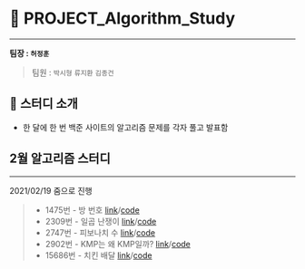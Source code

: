 # 🤔 PROJECT_Algorithm_Study
---

**팀장 : `허정훈`**

> 팀원 : `박시형` `류지환` `김종건`

</div>

## 🎯 스터디 소개
- 한 달에 한 번 백준 사이트의 알고리즘 문제를 각자 풀고 발표함

## 2월 알고리즘 스터디
---
2021/02/19 줌으로 진행

> * 1475번 - 방 번호 [link](https://www.acmicpc.net/problem/1475)/[code](https://github.com/herjh0405/PROJECT_Algorithm_Study/blob/main/202102/1475.%EB%B0%A9%20%EB%B2%88%ED%98%B8.ipynb)
> * 2309번 - 일곱 난쟁이 [link](https://www.acmicpc.net/problem/2309)/[code](https://github.com/herjh0405/PROJECT_Algorithm_Study/blob/main/202102/2309.%EC%9D%BC%EA%B3%B1%20%EB%82%9C%EC%9F%81%EC%9D%B4.ipynb)
> * 2747번 - 피보나치 수 [link](https://www.acmicpc.net/problem/2747)/[code](https://github.com/herjh0405/PROJECT_Algorithm_Study/blob/main/202102/2747.%ED%94%BC%EB%B3%B4%EB%82%98%EC%B9%98%20%EC%88%98.ipynb)
> * 2902번 - KMP는 왜 KMP일까? [link](https://www.acmicpc.net/problem/2902)/[code](https://github.com/herjh0405/PROJECT_Algorithm_Study/blob/main/202102/2902.KMP%EB%8A%94%20%EC%99%9C%20KMP%EC%9D%BC%EA%B9%8C.ipynb)
> * 15686번 - 	치킨 배달 [link](https://www.acmicpc.net/problem/15686)/[code](https://github.com/herjh0405/PROJECT_Algorithm_Study/blob/main/202102/15686.%EC%B9%98%ED%82%A8%20%EB%B0%B0%EB%8B%AC.ipynb)
